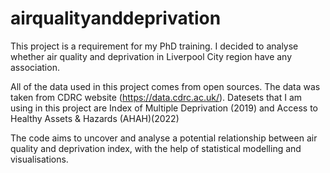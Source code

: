 # airqualityanddeprivation

This project is a requirement for my PhD training. I decided to analyse whether air quality and deprivation in Liverpool City region have any association.

All of the data used in this project comes from open sources. The data was taken from CDRC website (https://data.cdrc.ac.uk/). Datesets that I am using in this project are Index of Multiple Deprivation (2019) and Access to Healthy Assets & Hazards (AHAH)(2022)

The code aims to uncover and analyse a potential relationship between air quality and deprivation index, with the help of statistical modelling and visualisations.
